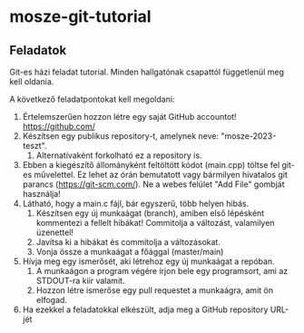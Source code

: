 # mosze-git-tutorial

## Feladatok
Git-es házi feladat tutorial. Minden hallgatónak csapattól függetlenül meg kell oldania.

A következő feladatpontokat kell megoldani:

1. Értelemszerűen hozzon létre egy saját GitHub accountot! https://github.com/
2. Készítsen egy publikus repository-t, amelynek neve: "mosze-2023-teszt".
   1. Alternatívaként forkolható ez a repository is.
3. Ebben a kiegészítő állományként feltöltött kódot (main.cpp) töltse fel git-es művelettel. Ez lehet az órán bemutatott vagy bármilyen hivatalos git parancs (https://git-scm.com/). Ne a webes felület "Add File" gombját használja! 
4. Látható, hogy a main.c fájl, bár egyszerű, több helyen hibás. 
   1. Készítsen egy új munkaágat (branch), amiben első lépésként kommentezi a fellelt hibákat! Commitolja a változást, valamilyen üzenettel!
   2. Javítsa ki a hibákat és commitolja a változásokat.
   3. Vonja össze a munkaágat a főággal (master/main)
5. Hívja meg egy ismerősét, aki létrehoz egy új munkaágat a repóban.
   1. A munkaágon a program végére írjon bele egy programsort, ami az STDOUT-ra kiír valamit.
   2. Hozzon létre ismerőse egy pull requestet a munkaágra, amit ön elfogad.
6. Ha ezekkel a feladatokkal elkészült, adja meg a GitHub repository URL-jét

